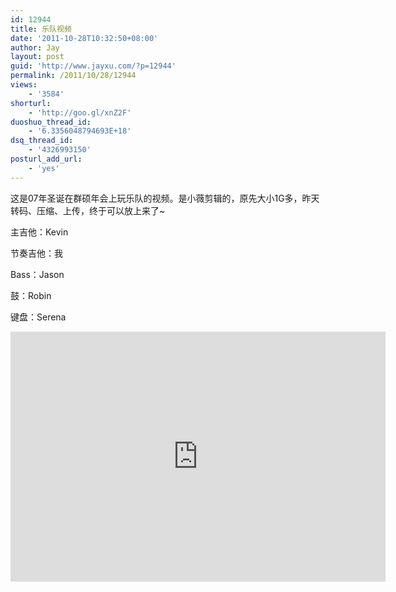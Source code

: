 ```yaml
---
id: 12944
title: 乐队视频
date: '2011-10-28T10:32:50+08:00'
author: Jay
layout: post
guid: 'http://www.jayxu.com/?p=12944'
permalink: /2011/10/28/12944
views:
    - '3584'
shorturl:
    - 'http://goo.gl/xnZ2F'
duoshuo_thread_id:
    - '6.3356048794693E+18'
dsq_thread_id:
    - '4326993150'
posturl_add_url:
    - 'yes'
---
```


<!--wp_fromhtmlpreview_devfmt-->

<!--wp_fromhtmlpreview_devfmt-->

这是07年圣诞在群硕年会上玩乐队的视频。是小薇剪辑的，原先大小1G多，昨天转码、压缩、上传，终于可以放上来了~

主吉他：Kevin

节奏吉他：我

Bass：Jason

鼓：Robin

键盘：Serena

<iframe height=400 width=600 src="http://player.youku.com/embed/XMzE2ODAzNTIw" frameborder=0 allowfullscreen></iframe>